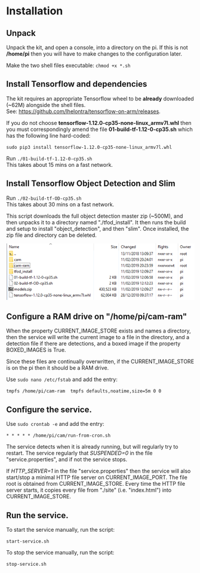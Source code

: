 # Installation

    
## Unpack
Unpack the kit, and open a console, into a directory on the pi. 
If this is not **/home/pi** then you will have to make changes to the configuration later.

Make the two shell files executable: `chmod +x *.sh`

## Install Tensorflow and dependencies
The kit requires an appropriate Tensorflow wheel to be **already** downloaded (~62M) alongside the shell files.<br>
See: https://github.com/lhelontra/tensorflow-on-arm/releases.

If you do not choose **tensorflow-1.12.0-cp35-none-linux_armv7l.whl** then you must correspondingly amend 
the file **01-build-tf-1.12-0-cp35.sh** which has the following line hard-coded:

    sudo pip3 install tensorflow-1.12.0-cp35-none-linux_armv7l.whl

Run `./01-build-tf-1.12-0-cp35.sh`<br>
This takes about 15 mins on a fast network.


## Install Tensorflow Object Detection and Slim
Run `./02-build-tf-OD-cp35.sh`<br>
This takes about 30 mins on a fast network.

This script downloads  the full object detection master zip (~500M), and then unpacks it to a directory named "./tfod_install".
It then runs the build and setup to install "object_detection", and then "slim".
Once installed, the zip file and directory can be deleted.

![after install](home-directory.png)


## Configure a RAM drive on "/home/pi/cam-ram" 

When the property CURRENT_IMAGE_STORE exists and names a directory, 
then the service will write the current image to a file in the directory,
and a detection file if there are detections,
and a boxed image if the property BOXED_IMAGES is True.

Since these files are continually overwritten, if the CURRENT_IMAGE_STORE is on the pi then it should be a RAM drive.

Use `sudo nano /etc/fstab` and add the entry:

    tmpfs /home/pi/cam-ram  tmpfs defaults,noatime,size=5m 0 0


## Configure the service.

Use `sudo crontab -e` and add the entry:

    * * * * * /home/pi/cam/run-from-cron.sh

The service detects when it is already running, but will regularly try to restart.
The service regularly that *SUSPENDED=0* in the file "service.properties", and if not the service stops.

If *HTTP_SERVER=1* in the file "service.properties" then the service will also start/stop a minimal HTTP file server on CURRENT_IMAGE_PORT.
The file root is obtained from CURRENT_IMAGE_STORE.
Every time the HTTP file server starts, it copies every file from "./site" (i.e. "index.html") into CURRENT_IMAGE_STORE.



## Run the service.

To start the service manually, run the script:

    start-service.sh

To stop the service manually, run the script:

    stop-service.sh

